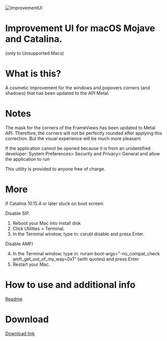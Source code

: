 ![ImprovementUI](banner.png)

# Improvement UI for macOS Mojave and Catalina.
(only to Unsupported Macs)


# What is this?

A cosmetic improvement for the windows and popovers corners (and shadows) that has been updated to the API Metal.  

# Notes

The mask for the corners of the FrameViews has been updated to Metal API. Therefore, the corners will not be perfectly rounded after applying this correction. But the visual experience will be much more pleasant.

If the application cannot be opened because it is from an unidentified developer: System Preferences> Security and Privacy> General and allow the application to run 


This utility is provided to anyone free of charge.

# More
If Catalina 10.15.4 or later stuck on boot screen:

Disable SIP.
1. Reboot your Mac into install disk 
2. Click Utilities > Terminal.
3. In the Terminal window, type in: csrutil disable and press Enter.

Disable AMFI

4. In the Terminal window, type in: nvram boot-args="-no_compat_check amfi_get_out_of_my_way=0x1" (with quotes) and press Enter
5. Restart your Mac.

# How to use and additional info
[Readme](https://github.com/fabioiop/ImprovementUI/blob/master/Readme.pdf)


# Download
[Download link](https://github.com/fabioiop/ImprovementUI/releases/)
